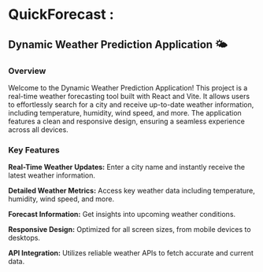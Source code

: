 # QuickForecast :

## Dynamic Weather Prediction Application 🌤️
### Overview
Welcome to the Dynamic Weather Prediction Application! This project is a real-time weather forecasting tool built with React and Vite. It allows users to effortlessly search for a city and receive up-to-date weather information, including temperature, humidity, wind speed, and more. The application features a clean and responsive design, ensuring a seamless experience across all devices.

### Key Features
**Real-Time Weather Updates:** Enter a city name and instantly receive the latest weather information.

**Detailed Weather Metrics:** Access key weather data including temperature, humidity, wind speed, and more.

**Forecast Information:** Get insights into upcoming weather conditions.

**Responsive Design:** Optimized for all screen sizes, from mobile devices to desktops.

**API Integration:** Utilizes reliable weather APIs to fetch accurate and current data.
